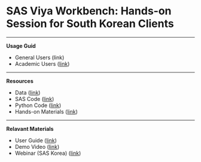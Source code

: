 # **SAS Viya Workbench: Hands-on Session for South Korean Clients**

---

**Usage Guid**

- General Users (link)
- Academic Users ([link](https://www.sas.com/en_us/software/viya-workbench-for-learners.html))

---

**Resources**

- Data ([link](Data))
- SAS Code ([link]())
- Python Code ([link]())
- Hands-on Materials ([link]())

---

**Relavant Materials**

- User Guide ([link](https://documentation.sas.com/doc/en/workbenchcdc/v_001/workbenchwlcm/home.htm))
- Demo Video ([link](https://www.youtube.com/playlist?list=PLVV6eZFA22QzkSYKD4vbZFkq3VYDWvcb_))
- Webinar (SAS Korea) ([link](https://www.sas.com/ko_kr/events/2024/idg-workbench-webinar.html))
